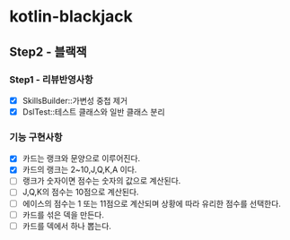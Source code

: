 # kotlin-blackjack

## Step2 - 블랙잭

### Step1 - 리뷰반영사항
- [x] SkillsBuilder::가변성 중첩 제거
- [x] DslTest::테스트 클래스와 일반 클래스 분리

### 기능 구현사항
- [x] 카드는 랭크와 문양으로 이루어진다.
- [x] 카드의 랭크는 2~10,J,Q,K,A 이다.
- [ ] 랭크가 숫자이면 점수는 숫자의 값으로 계산된다.
- [ ] J,Q,K의 점수는 10점으로 계산된다.
- [ ] 에이스의 점수는 1 또는 11점으로 계산되며 상황에 따라 유리한 점수를 선택한다.
- [ ] 카드를 섞은 덱을 만든다.
- [ ] 카드를 덱에서 하나 뽑는다.